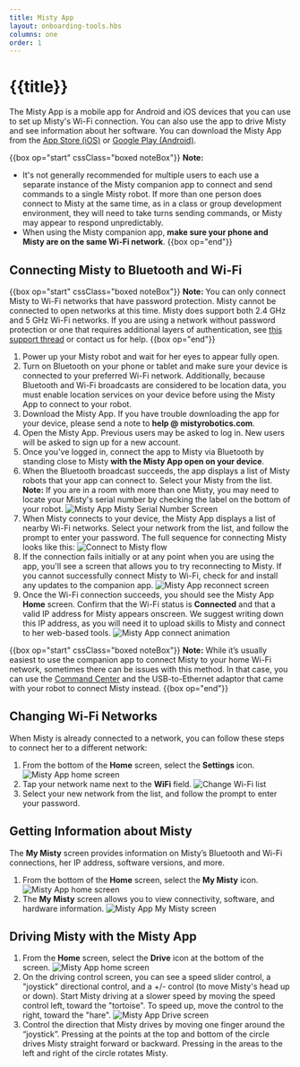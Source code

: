 ```yaml
---
title: Misty App
layout: onboarding-tools.hbs
columns: one
order: 1
---
```


# {{title}}

The Misty App is a mobile app for Android and iOS devices that you can use to set up Misty's Wi-Fi connection. You can also use the app to drive Misty and see information about her software. You can download the Misty App from the [App Store (iOS)](https://apps.apple.com/us/app/misty-app/id1296946424) or [Google Play (Android)](https://play.google.com/store/apps/details?id=com.mistyrobotics.Companion&hl=en_US).

{{box op="start" cssClass="boxed noteBox"}}
**Note:** 
* It's not generally recommended for multiple users to each use a separate instance of the Misty companion app to connect and send commands to a single Misty robot. If more than one person does connect to Misty at the same time, as in a class or group development environment, they will need to take turns sending commands, or Misty may appear to respond unpredictably.
* When using the Misty companion app, **make sure your phone and Misty are on the same Wi-Fi network**.
{{box op="end"}}

## Connecting Misty to Bluetooth and Wi-Fi

{{box op="start" cssClass="boxed noteBox"}}
**Note:** You can only connect Misty to Wi-Fi networks that have password protection. Misty cannot be connected to open networks at this time. Misty does support both 2.4 GHz and 5 GHz Wi-Fi networks. If you are using a network without password protection or one that requires additional layers of authentication, see [this support thread](https://community.mistyrobotics.com/t/nontraditional-network-wifi-ideas/861) or contact us for help.
{{box op="end"}}

1. Power up your Misty robot and wait for her eyes to appear fully open.
2. Turn on Bluetooth on your phone or tablet and make sure your device is connected to your preferred Wi-Fi network. Additionally, because Bluetooth and Wi-Fi broadcasts are considered to be location data, you must enable location services on your device before using the Misty App to connect to your robot.
3. Download the Misty App. If you have trouble downloading the app for your device, please send a note to **help @ mistyrobotics.com**.
4. Open the Misty App. Previous users may be asked to log in. New users will be asked to sign up for a new account.
5. Once you've logged in, connect the app to Misty via Bluetooth by standing close to Misty **with the Misty App open on your device**.
6. When the Bluetooth broadcast succeeds, the app displays a list of Misty robots that your app can connect to. Select your Misty from the list. **Note:** If you are in a room with more than one Misty, you may need to locate your Misty's serial number by checking the label on the bottom of your robot. ![Misty App Misty Serial Number Screen](../../../../assets/images/companion_app_serial_number.png)
7. When Misty connects to your device, the Misty App displays a list of nearby Wi-Fi networks. Select your network from the list, and follow the prompt to enter your password. The full sequence for connecting Misty looks like this: ![Connect to Misty flow](../../../../assets/images/misty-app-animation-1.gif)
8. If the connection fails initially or at any point when you are using the app, you'll see a screen that allows you to try reconnecting to Misty. If you cannot successfully connect Misty to Wi-Fi, check for and install any updates to the companion app. ![Misty App reconnect screen](../../../../assets/images/companion_app_connection_fail.png)
9. Once the Wi-Fi connection succeeds, you should see the Misty App **Home** screen. Confirm that the Wi-Fi status is **Connected** and that a valid IP address for Misty appears onscreen. We suggest writing down this IP address, as you will need it to upload skills to Misty and connect to her web-based tools. ![Misty App connect animation](../../../../assets/images/misty-app-animation-2.gif)

{{box op="start" cssClass="boxed noteBox"}}
**Note:** While it’s usually easiest to use the companion app to connect Misty to your home Wi-Fi network, sometimes there can be issues with this method. In that case, you can use the [Command Center](../../../tools-&-apps/web-based-tools/command-center/#connecting-wi-fi) and the USB-to-Ethernet adaptor that came with your robot to connect Misty instead.
{{box op="end"}}

## Changing Wi-Fi Networks

When Misty is already connected to a network, you can follow these steps to connect her to a different network:

1. From the bottom of the **Home** screen, select the **Settings** icon.![Misty App home screen](../../../../assets/images/companion_app_home_4.jpg)
2. Tap your network name next to the **WiFi** field. ![Change Wi-Fi list](../../../../assets/images/misty-app-change-wi-fi.jpg)
3. Select your new network from the list, and follow the prompt to enter your password.


## Getting Information about Misty

The **My Misty** screen provides information on Misty’s Bluetooth and Wi-Fi connections, her IP address, software versions, and more.

1. From the bottom of the **Home** screen, select the **My Misty** icon. ![Misty App home screen](../../../../assets/images/companion_app_home_4.jpg)
2. The **My Misty** screen allows you to view connectivity, software, and hardware information. ![Misty App My Misty screen](../../../../assets/images/companion_app_my_misty.jpg)

## Driving Misty with the Misty App

1. From the **Home** screen, select the **Drive** icon at the bottom of the screen. ![Misty App home screen](../../../../assets/images/companion_app_home_4.jpg)
2. On the driving control screen, you can see a speed slider control, a "joystick" directional control, and a +/- control (to move Misty's head up or down). Start Misty driving at a slower speed by moving the speed control left, toward the "tortoise". To speed up, move the control to the right, toward the "hare". ![Misty App Drive screen](../../../../assets/images/companion_app_drive_1.png)
3. Control the direction that Misty drives by moving one finger around the “joystick”. Pressing at the points at the top and bottom of the circle drives Misty straight forward or backward. Pressing in the areas to the left and right of the circle rotates Misty.
